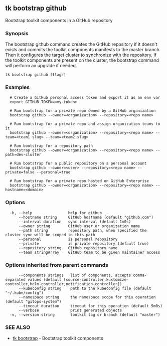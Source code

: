 ## tk bootstrap github

Bootstrap toolkit components in a GitHub repository

### Synopsis

The bootstrap github command creates the GitHub repository if it doesn't exists and
commits the toolkit components manifests to the master branch.
Then it configures the target cluster to synchronize with the repository.
If the toolkit components are present on the cluster,
the bootstrap command will perform an upgrade if needed.

```
tk bootstrap github [flags]
```

### Examples

```
  # Create a GitHub personal access token and export it as an env var
  export GITHUB_TOKEN=<my-token>

  # Run bootstrap for a private repo owned by a GitHub organization
  bootstrap github --owner=<organization> --repository=<repo name>

  # Run bootstrap for a private repo and assign organization teams to it
  bootstrap github --owner=<organization> --repository=<repo name> --team=<team1 slug> --team=<team2 slug>

  # Run bootstrap for a repository path
  bootstrap github --owner=<organization> --repository=<repo name> --path=dev-cluster

  # Run bootstrap for a public repository on a personal account
  bootstrap github --owner=<user> --repository=<repo name> --private=false --personal=true 

  # Run bootstrap for a private repo hosted on GitHub Enterprise
  bootstrap github --owner=<organization> --repository=<repo name> --hostname=<domain>

```

### Options

```
  -h, --help                help for github
      --hostname string     GitHub hostname (default "github.com")
      --interval duration   sync interval (default 1m0s)
      --owner string        GitHub user or organization name
      --path string         repository path, when specified the cluster sync will be scoped to this path
      --personal            is personal repository
      --private             is private repository (default true)
      --repository string   GitHub repository name
      --team stringArray    GitHub team to be given maintainer access
```

### Options inherited from parent commands

```
      --components strings   list of components, accepts comma-separated values (default [source-controller,kustomize-controller,helm-controller,notification-controller])
      --kubeconfig string    path to the kubeconfig file (default "~/.kube/config")
      --namespace string     the namespace scope for this operation (default "gitops-system")
      --timeout duration     timeout for this operation (default 5m0s)
      --verbose              print generated objects
  -v, --version string       toolkit tag or branch (default "master")
```

### SEE ALSO

* [tk bootstrap](tk_bootstrap.md)	 - Bootstrap toolkit components

